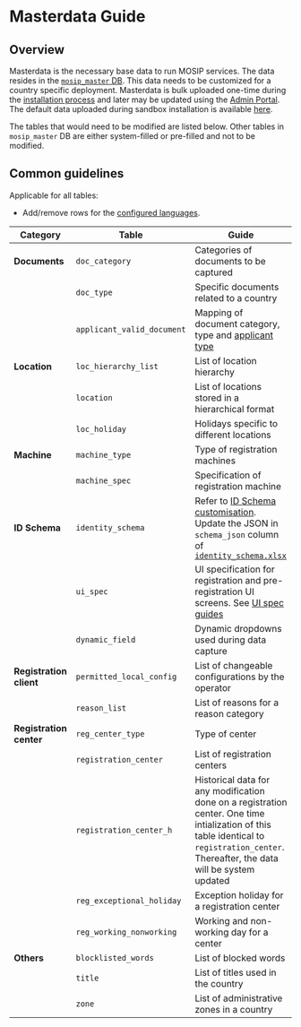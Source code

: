 # Masterdata Guide

## Overview
Masterdata is the necessary base data to run MOSIP services. The data resides in the [`mosip_master` DB](https://github.com/mosip/admin-services/tree/1.2.0-rc2/db_scripts/mosip_master). This data needs to be customized for a country specific deployment.  Masterdata is bulk uploaded one-time during the [installation process](https://github.com/mosip/mosip-infra/tree/1.2.0-rc2/deployment/v3/mosip/kernel/masterdata) and later may be updated using the [Admin Portal](admin-portal-guide.md). The default data uploaded during sandbox installation is available [here](https://github.com/mosip/mosip-data/tree/lts/mosip_master/xlsx). 

The tables that would need to be modified are listed below.  Other tables in `mosip_master` DB are either system-filled or pre-filled and not to be modified.

## Common guidelines
Applicable for all tables:

* Add/remove rows for the [configured languages](). 

|Category|Table|Guide|
|---|---|---|
|**Documents**|`doc_category`|Categories of documents to be captured|
||`doc_type`| Specific documents related to a country|
||`applicant_valid_document`|Mapping of document category, type and [applicant type](https://github.com/mosip/mosip-config/blob/develop3-v3/applicanttype.mvel)|
|**Location**|`loc_hierarchy_list`|List of location hierarchy|
||`location`|List of locations stored in a hierarchical format|
||`loc_holiday`|Holidays specific to different locations|
|**Machine**|`machine_type`|Type of registration machines|
||`machine_spec`|Specification of registration machine|
|**ID Schema**|`identity_schema`| Refer to [ID Schema customisation](id-schema.md). Update the JSON in `schema_json` column of [`identity_schema.xlsx`](https://github.com/mosip/mosip-data/tree/lts/mosip_master/xlsx/identity_schema.xlsx)|
||`ui_spec`|UI specification for registration and pre-registration UI screens. See [UI spec guides]()|
||`dynamic_field`|Dynamic dropdowns used during data capture|
|**Registration client**|`permitted_local_config`|List of changeable configurations by the operator|
||`reason_list`|List of reasons for a reason category|
|**Registration center**|`reg_center_type`|Type of center |
||`registration_center`|List of registration centers|
||`registration_center_h`|Historical data for any modification done on a registration center. One time intialization of this table identical to `registration_center`. Thereafter, the data will be system updated|
||`reg_exceptional_holiday`|Exception holiday for a registration center|
||`reg_working_nonworking`|Working and non-working day for a center|
|**Others**|`blocklisted_words`|List of blocked words|
||`title`|List of titles used in the country|
||`zone`|List of administrative zones in a country|

